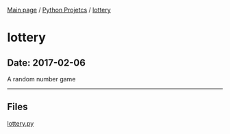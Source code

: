 [Main page](/) / [Python Projetcs](/python) / [lottery](/python/2017-02-06_lottery)

# lottery

## Date: 2017-02-06

A random number game

-----

## Files

[lottery.py](lottery.py)